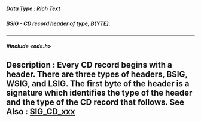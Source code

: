 ##### Data Type : Rich Text
##### BSIG - CD record header of type, B(YTE).
---
##### #include <ods.h>
**Description :**
Every CD record begins with a header.  There are three types of headers, BSIG, 
WSIG, and LSIG.  The first byte of the header is a signature which identifies 
the type of the header and the type of the CD record that follows.
**See Also :**
[SIG_CD_xxx](D:/md_files/SIG_CD_xxx.md)
---

